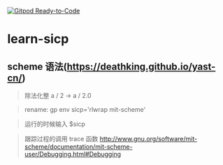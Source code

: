 [![Gitpod Ready-to-Code](https://img.shields.io/badge/Gitpod-Ready--to--Code-blue?logo=gitpod)](https://gitpod.io/#https://github.com/Lninn/learn-sicp) 

# learn-sicp

## scheme 语法(https://deathking.github.io/yast-cn/)

> 除法化整 a / 2 -> a / 2.0

> rename: gp env sicp='rlwrap mit-scheme'

> 运行的时候输入 $sicp

> 跟踪过程的调用 trace 函数
> http://www.gnu.org/software/mit-scheme/documentation/mit-scheme-user/Debugging.html#Debugging
